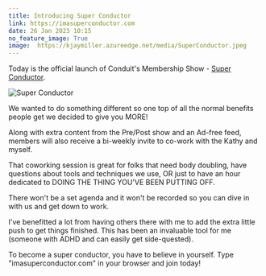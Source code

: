```yaml
---
title: Introducing Super Conductor
link: https://imasuperconductor.com
date: 26 Jan 2023 10:15
no_feature_image: True
image:  https://kjaymiller.azureedge.net/media/SuperConductor.jpeg
---
```


Today is the official launch of Conduit's  Membership Show - [Super Conductor](https://www.relay.fm/conduit/join).

![Super Conductor](https://kjaymiller.azureedge.net/media/SuperConductor.jpeg)

We wanted to do something different so one top of all the normal benefits people get we decided to give you MORE!

Along with extra content from the Pre/Post show and an Ad-free feed, members will also receive a bi-weekly invite to co-work with the Kathy and myself.

That coworking session is great for folks that need body doubling, have questions about tools and techniques we use, OR just to have an hour dedicated to DOING THE THING YOU'VE BEEN PUTTING OFF.

There won't be a set agenda and it won't be recorded so you can dive in with us and get down to work.

I've benefitted a lot from having others there with me to add the extra little push to get things finished. This has been an invaluable tool for me (someone with ADHD and can easily get side-quested).

To become a super conductor, you have to believe in yourself. Type "imasuperconductor.com" in your browser and join today!
